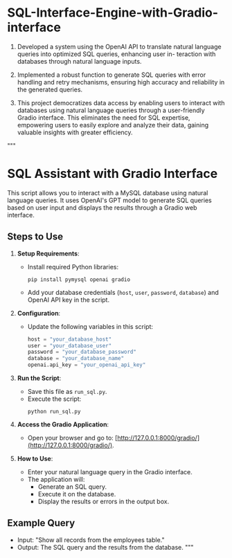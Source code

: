 # SQL-Interface-Engine-with-Gradio-interface

1. Developed a system using the OpenAI API to translate natural language queries into optimized SQL queries, enhancing user in- teraction with databases through natural language inputs.

2. Implemented a robust function to generate SQL queries with error handling and retry mechanisms, ensuring high accuracy and reliability in the generated queries.
   
3. This project democratizes data access by enabling users to interact with databases using natural language queries through a user-friendly Gradio interface. This eliminates the need for SQL expertise, empowering users to easily explore and analyze their data, gaining valuable insights with greater efficiency.

"""
# SQL Assistant with Gradio Interface

This script allows you to interact with a MySQL database using natural language queries. 
It uses OpenAI's GPT model to generate SQL queries based on user input and displays the results through a Gradio web interface.

## Steps to Use

1. **Setup Requirements**:
   - Install required Python libraries:
     ```
     pip install pymysql openai gradio
     ```
   - Add your database credentials (`host`, `user`, `password`, `database`) and OpenAI API key in the script.

2. **Configuration**:
   - Update the following variables in this script:
     ```python
     host = "your_database_host"
     user = "your_database_user"
     password = "your_database_password"
     database = "your_database_name"
     openai.api_key = "your_openai_api_key"
     ```

3. **Run the Script**:
   - Save this file as `run_sql.py`.
   - Execute the script:
     ```
     python run_sql.py
     ```

4. **Access the Gradio Application**:
   - Open your browser and go to: [http://127.0.0.1:8000/gradio/](http://127.0.0.1:8000/gradio/).

5. **How to Use**:
   - Enter your natural language query in the Gradio interface.
   - The application will:
     - Generate an SQL query.
     - Execute it on the database.
     - Display the results or errors in the output box.

## Example Query
- Input: "Show all records from the employees table."
- Output: The SQL query and the results from the database.
"""
